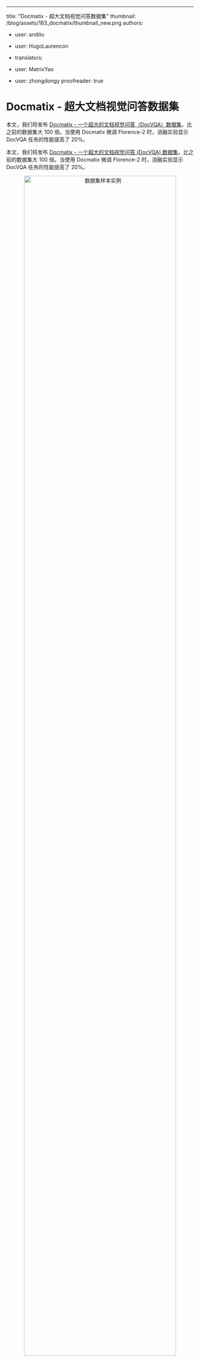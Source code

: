 ---
title: "Docmatix - 超大文档视觉问答数据集" 
thumbnail: /blog/assets/183_docmatix/thumbnail_new.png
authors:
- user: andito
- user: HugoLaurencon
- translators:
- user: MatrixYao

- user: zhongdongy
  proofreader: true


# Docmatix - 超大文档视觉问答数据集


本文，我们将发布 [Docmatix - 一个超大的文档视觉问答（DocVQA）数据集](https://huggingface.co/datasets/HuggingFaceM4/Docmatix)，比之前的数据集大 100 倍。当使用 Docmatix 微调 Florence-2 时，消融实验显示 DocVQA 任务的性能提高了 20%。   

本文，我们将发布 [Docmatix - 一个超大的文档视觉问答 (DocVQA) 数据集](https://huggingface.co/datasets/HuggingFaceM4/Docmatix)，比之前的数据集大 100 倍。当使用 Docmatix 微调 Florence-2 时，消融实验显示 DocVQA 任务的性能提高了 20%。


<p align="center">
 <img src="https://huggingface.co/datasets/huggingface/documentation-images/resolve/main/blog/docmatix_example.png" alt="数据集样本实例" style="width: 90%; height: auto;"><br>
 <em>Docmatix 数据集样本示例</em>
</p>


缘起于[丹鼎（The Cauldron）](https://huggingface.co/datasets/HuggingFaceM4/the_cauldron) 的开发，丹鼎包含了 50 个数据集，旨在用于视觉语言模型（VLM）的微调，我们的 [Idefics2](https://huggingface.co/blog/idefics2) 就是由此训得。在丹鼎的开发过程中，我们发现缺乏大规模文档视觉问答（DocVQA）数据集。Idefics2 依赖的视觉问答数据集主要是 DocVQA，其中仅包含 1 万张图像以及 3 万 9 千对问答（Q/A）。基于其以及其他数据集微调出的开源模型在性能上与闭源模型差距很大。

缘起于 [丹鼎 (The Cauldron)](https://huggingface.co/datasets/HuggingFaceM4/the_cauldron) 的开发，丹鼎包含了 50 个数据集，旨在用于视觉语言模型 (VLM) 的微调，我们的 [Idefics2](https://huggingface.co/blog/idefics2) 就是由此训得。在丹鼎的开发过程中，我们发现缺乏大规模文档视觉问答 (DocVQA) 数据集。Idefics2 依赖的视觉问答数据集主要是 DocVQA，其中仅包含 1 万张图像以及 3 万 9 千对问答 (Q/A)。基于其以及其他数据集微调出的开源模型在性能上与闭源模型差距很大。


为了解决这一问题，我们很高兴推出 Docmatix，这是一个 DocVQA 数据集，包含 240 万张图像以及源自 130 万个 PDF 文档的 950 万对问答。与之前的数据集相比，规模扩大了 **240 倍**。

<p align="center">
 <img src="https://huggingface.co/datasets/huggingface/documentation-images/resolve/main/blog/docmatix_dataset_comp.png" alt="Docmatix 和其它 DocVQA 数据集的对比" style="width: 90%; height: auto;"><br>
 <em>Docmatix 和其它 DocVQA 数据集的对比</em>
</p>

你可以通过下面的页面自由探索数据集并查阅 Docmatix 中包含的文档类型以及问答对。

<iframe
  src="https://huggingface.co/datasets/HuggingFaceM4/Docmatix/embed/viewer/default/train"
  frameborder="0"
  width="100%"
  height="560px"
></iframe>

Docmatix 是基于 [PDFA - 一个包含 210 万个 PDF 的 OCR 数据集](https://huggingface.co/datasets/pixparse/pdfa-eng-wds) 生成的。我们从 PDFA 中转录出文本，然后用 [Phi-3-small](https://huggingface.co/microsoft/Phi-3-small-8k-instruct) 模型生成 Q/A 对。为了确保数据集的质量，我们对模型生成的回答进行了过滤，丢弃了 15% 被识别为幻觉的 Q/A 对。另外，我们还使用正则表达式来检测代码并删除了包含关键字 “unanswerable” 的答案。Docmatix 数据集中的每一行对应于一个 PDF 文件，我们将 PDF 转换为分辨率为 150 dpi 的图像，并将处理后的图像上传至 Hugging Face Hub 以便于访问。所有样本的原始 PDF 都可以溯源至 PDFA 数据集，以最大程度提供透明度和可靠性。但考虑到将这么多 PDF 转换为图像会消耗不少资源，为方便数据集的用户起见，数据集中的样本用的是处理后的图像。

<p align="center">
 <img src="https://huggingface.co/datasets/huggingface/documentation-images/resolve/main/blog/docmatix_processing.png" alt="生成 Docmatix 的数据处理流水线" style="width: 90%; height: auto;"><br>
 <em>生成 Docmatix 的数据处理流水线</em>
</p>


我们先处理了一小批数据集，并对其进行多次消融研究以对提示进行优化。我们的目标是每页生成大约 4 对问答。太多的话，它们之间会有很大的重叠，太少的话，则说明当前页的内容中细节较少。此外，我们的目标是让生成的答案与人类回答相似，避免过短或过长的答案。我们还比较重视问题的多样性，以确保尽量减少重复问题。有趣的是，当我们引导 [Phi-3 模型](https://huggingface.co/docs/transformers/main/en/model_doc/phi3)根据文档中的具体信息提出问题时（例如，“某甲的头衔是什么？”），问题几乎没有重复。下图展示了我们得到的一些关键统计分析数据：

我们先处理了一小批数据集，并对其进行多次消融研究以对提示进行优化。我们的目标是每页生成大约 4 对问答。太多的话，它们之间会有很大的重叠，太少的话，则说明当前页的内容中细节较少。此外，我们的目标是让生成的答案与人类回答相似，避免过短或过长的答案。我们还比较重视问题的多样性，以确保尽量减少重复问题。有趣的是，当我们引导 [Phi-3 模型](https://huggingface.co/docs/transformers/main/en/model_doc/phi3) 根据文档中的具体信息提出问题时 (例如，“某甲的头衔是什么？”)，问题几乎没有重复。下图展示了我们得到的一些关键统计分析数据:


<p align="center">
 <img src="https://huggingface.co/datasets/huggingface/documentation-images/resolve/main/blog/docmatix_prompt_analysis.png" alt="从提示的维度分析 Docmatix" style="width: 90%; height: auto;"><br>
 <em>从提示的维度分析 Docmatix</em>
</p>


为了评估 Docmatix 的质量，我们使用 Florence-2 模型进行了消融实验。我们训练了两个版本的模型以进行比较。第一个版本在 DocVQA 数据集上训练数个 epoch。第二个版本先在 Docmatix 上训练 1 个 epoch（仅使用 20% 的图像、4% 的 Q/A 对），然后再在 DocVQA 上训练 1 个 epoch，以确保模型的输出格式符合 DocVQA 评估的要求。结果很明显：先对 Docmatix 进行微调可带来近 20% 的相对指标提升。此外，所得的 0.7B Florence-2 模型的性能仅比基于混合训练集训练的 8B Idefics2 模型差 5%，要知道从模型尺寸上来看 8B 可以比 0.7B 大得远不止 5%。

为了评估 Docmatix 的质量，我们使用 Florence-2 模型进行了消融实验。我们训练了两个版本的模型以进行比较。第一个版本在 DocVQA 数据集上训练数个 epoch。第二个版本先在 Docmatix 上训练 1 个 epoch (仅使用 20% 的图像、4% 的 Q/A 对)，然后再在 DocVQA 上训练 1 个 epoch，以确保模型的输出格式符合 DocVQA 评估的要求。结果很明显: 先对 Docmatix 进行微调可带来近 20% 的相对指标提升。此外，所得的 0.7B Florence-2 模型的性能仅比基于混合训练集训练的 8B Idefics2 模型差 5%，要知道从模型尺寸上来看 8B 可以比 0.7B 大得远不止 5%。


<div align="center">

| 数据集                              | DocVQA 上的 ANSL 值 | 模型尺寸   |
|--------------------------------------|----------------|----------------|
| 在 DocVQA 上微调的 Florence 2       | 60.1           | 700M           |
| 在 Docmatix 上微调的 Florence 2     | 71.4           | 700M           |
| Idefics2                           | 74.0           |   8B           |

</div>

<script
	type="module"
	src="https://gradio.s3-us-west-2.amazonaws.com/4.36.1/gradio.js"></script>

<gradio-app theme_mode="light" src="https://HuggingFaceM4-Docmatix-Florence-2.hf.space"></gradio-app>

## 总结

本文介绍了 Docmatix，一个用于 DocVQA 的超大数据集。我们的结果表明，使用 Docmatix 在微调 Florence-2 时，我们可以将 DocVQA 性能提高 20%。该数据集有助用户弥合开源 VLM 相对于闭源 VLM 的性能差距。我们鼓励开源社区利用 Docmatix 去训练新的的 DocVQA 模型，创造新的 SOTA！我们迫不及待地想在 🤗 Hub 上看到你的模型！

## 有用的资源

- [Docmatix 微调 Florence-2 所得模型的演示](https://huggingface.co/spaces/HuggingFaceM4/Docmatix-Florence-2)
- [微调 Florence-2 - 微软的尖端视觉语言模型](https://huggingface.co/blog/zh/finetune-florence2)
- [Florence-2 微调的 Github 代码库](https://github.com/andimarafioti/florence2-finetuning)
- [视觉语言模型详解](https://huggingface.co/blog/zh/vlms)

我们要感谢 merve 和 leo 对本文的审阅并提供了缩略图。

> 英文原文: <url> https://huggingface.co/blog/docmatix </url>
> 原文作者：Andres Marafioti，Hugo Laurençon
> 译者: Matrix Yao (姚伟峰)，英特尔深度学习工程师，工作方向为 transformer-family 模型在各模态数据上的应用及大规模模型的训练推理。

我们要感谢 merve 和 leo 对本文的审阅并提供了缩略图。


